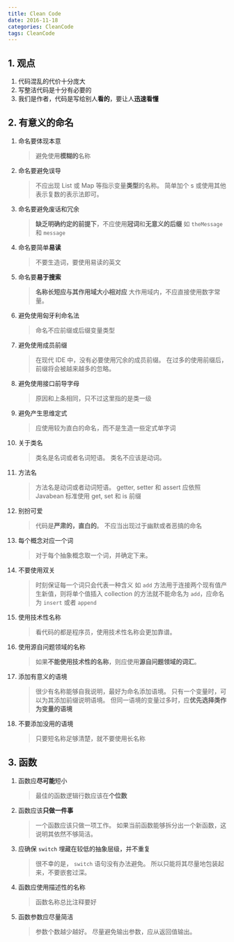 ```yaml
---
title: Clean Code
date: 2016-11-18
categories: CleanCode
tags: CleanCode
---
```


## 1. 观点

1. 代码混乱的代价十分庞大
2. 写整洁代码是十分有必要的
3. 我们是作者，代码是写给别人**看的**，要让人**迅速看懂**


<!-- more -->

## 2. 有意义的命名

1. 命名要体现本意

    > 避免使用**模糊的**名称

2. 命名要避免误导

    > 不应出现 List 或 Map 等指示变量**类型**的名称。
    简单加个 s 或使用其他表示复数的表示法即可。

3. 命名要避免废话和冗余

    > **缺乏明确约定的前提下**，不应使用**冠词**和**无意义的后缀**
    如 `theMessage` 和 `message`

4. 命名要简单**易读**

    > 不要生造词，要使用易读的英文

5. 命名要**易于搜索**

    > **名称长短应与其作用域大小相对应**
    大作用域内，不应直接使用数字常量。

6. 避免使用匈牙利命名法

    > 命名不应前缀或后缀变量类型

7. 避免使用成员前缀

    > 在现代 IDE 中，没有必要使用冗余的成员前缀。
    在过多的使用前缀后，前缀将会被越来越多的忽略。

8. 避免使用接口前导字母

    > 原因和上条相同，只不过这里指的是类一级

9. 避免产生思维定式

    > 应使用较为直白的命名，而不是生造一些定式单字词

10. 关于类名

    > 类名是名词或者名词短语。
    类名不应该是动词。

11. 方法名

    > 方法名是动词或者动词短语。
    getter, setter 和 assert 应依照 Javabean 标准使用 get, set 和 is 前缀

12. 别扮可爱

    > 代码是**严肃的，直白的**。
    不应当出现过于幽默或者恶搞的命名

13. 每个概念对应一个词

    > 对于每个抽象概念取一个词，并确定下来。

14. 不要使用双关

    > 时刻保证每一个词只会代表一种含义
    如 `add` 方法用于连接两个现有值产生新值，则将单个值插入 collection 的方法就不能命名为 `add`，应命名为 `insert` 或者 `append`

15. 使用技术性名称

    > 看代码的都是程序员，使用技术性名称会更加靠谱。

16. 使用源自问题领域的名称

    > 如果**不能使用技术性的名称**，则应使用**源自问题领域的词汇**。

17. 添加有意义的语境

    > 很少有名称能够自我说明，最好为命名添加语境。
    只有一个变量时，可以为其添加前缀说明语境。
    但同一语境的变量过多时，应**优先选择类作为变量的语境**

18. 不要添加没用的语境

    > 只要短名称足够清楚，就不要使用长名称

## 3. 函数

1. 函数应**尽可能**短小

    > 最佳的函数逻辑行数应该在**个位数**

2. 函数应该**只做一件事**

    > 一个函数应该只做一项工作。
    如果当前函数能够拆分出一个新函数，这说明其依然不够简洁。

3. 应确保 `switch` 埋藏在较低的抽象层级，并不重复

    > 很不幸的是， `switch` 语句没有办法避免。
    所以只能将其尽量地包装起来，不要嵌套过深。

4. 函数应使用描述性的名称

    > 函数名称总比注释要好

5. 函数参数应尽量简洁

    >  参数个数越少越好。
    尽量避免输出参数，应从返回值输出。
